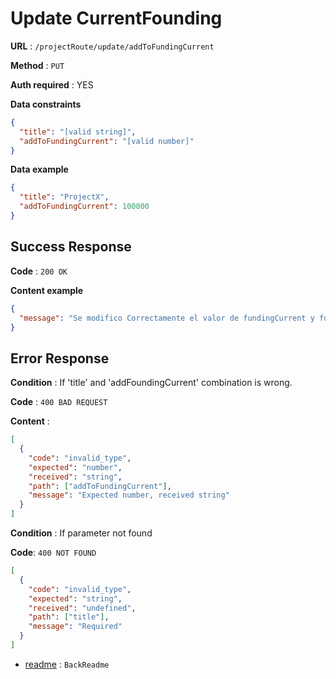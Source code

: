 # Update CurrentFounding

**URL** : `/projectRoute/update/addToFundingCurrent`

**Method** : `PUT`

**Auth required** : YES

**Data constraints**

```json
{
  "title": "[valid string]",
  "addToFundingCurrent": "[valid number]"
}
```

**Data example**

```json
{
  "title": "ProjectX",
  "addToFundingCurrent": 100000
}
```

## Success Response

**Code** : `200 OK`

**Content example**

```json
{
  "message": "Se modifico Correctamente el valor de fundingCurrent y fundingPercentage"
}
```

## Error Response

**Condition** : If 'title' and 'addFoundingCurrent' combination is wrong.

**Code** : `400 BAD REQUEST`

**Content** :

```json
[
  {
    "code": "invalid_type",
    "expected": "number",
    "received": "string",
    "path": ["addToFundingCurrent"],
    "message": "Expected number, received string"
  }
]
```

**Condition** : If parameter not found

**Code**: `400 NOT FOUND`

```json
[
  {
    "code": "invalid_type",
    "expected": "string",
    "received": "undefined",
    "path": ["title"],
    "message": "Required"
  }
]
```

- [readme](../../readme.md) : `BackReadme`
